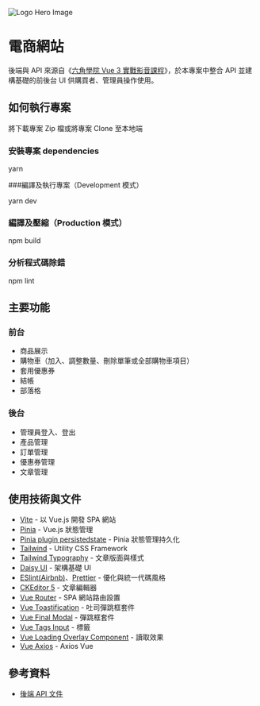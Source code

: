 ![Logo Hero Image](https://i.imgur.com/ITlNhtx.jpg)

# 電商網站

後端與 API 來源自《[六角學院 Vue 3 實戰影音課程](https://www.hexschool.com/courses/vue3.html)》，於本專案中整合 API 並建構基礎的前後台 UI 供購買者、管理員操作使用。

## 如何執行專案

將下載專案 Zip 檔或將專案 Clone 至本地端

### 安裝專案 dependencies

yarn

###編譯及執行專案（Development 模式）

yarn dev

### 編譯及壓縮（Production 模式）

npm build

### 分析程式碼除錯

npm lint

## 主要功能

### 前台

- 商品展示
- 購物車（加入、調整數量、刪除單筆或全部購物車項目）
- 套用優惠券
- 結帳
- 部落格

### 後台

- 管理員登入、登出
- 產品管理
- 訂單管理
- 優惠券管理
- 文章管理

## 使用技術與文件

- [Vite](https://vitejs.dev/) - 以 Vue.js 開發 SPA 網站
- [Pinia](https://pinia.vuejs.org/) - Vue.js 狀態管理
- [Pinia plugin persistedstate](https://github.com/prazdevs/pinia-plugin-persistedstate) - Pinia 狀態管理持久化
- [Tailwind](https://tailwindcss.com/) - Utility CSS Framework
- [Tailwind Typography](https://tailwindcss.com/docs/typography-plugin) - 文章版面與樣式
- [Daisy UI](https://daisyui.com/) - 架構基礎 UI
- [ESlint(Airbnb)](https://eslint.org/)、[Prettier](https://prettier.io/) - 優化與統一代碼風格
- [CKEditor 5](https://ckeditor.com/ckeditor-5/) - 文章編輯器
- [Vue Router](https://router.vuejs.org/) - SPA 網站路由設置
- [Vue Toastification](https://vue-toastification.maronato.dev/) - 吐司彈跳框套件
- [Vue Final Modal](https://vue-final-modal.org/) - 彈跳框套件
- [Vue Tags Input](http://www.vue-tags-input.com/#/) - 標籤
- [Vue Loading Overlay Component](https://github.com/ankurk91/vue-loading-overlay) - 讀取效果
- [Vue Axios](https://github.com/imcvampire/vue-axios) - Axios Vue

## 參考資料

- [後端 API 文件](https://github.com/hexschool/vue3-course-api-wiki/wiki)
